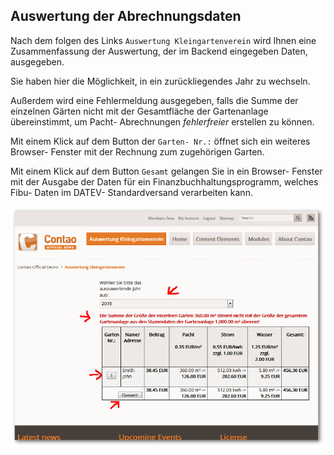 ## Auswertung der Abrechnungsdaten

Nach dem folgen des Links `Auswertung Kleingartenverein` wird Ihnen eine Zusammenfassung der Auswertung, der im Backend eingegeben Daten, ausgegeben.

Sie haben hier die Möglichkeit, in ein zurückliegendes Jahr zu wechseln.

Außerdem wird eine Fehlermeldung ausgegeben, falls die Summe der einzelnen Gärten nicht mit der Gesamtfläche der Gartenanlage übereinstimmt, um Pacht- Abrechnungen *fehlerfreier* erstellen zu können.

Mit einem Klick auf dem Button der `Garten- Nr.:` öffnet sich ein weiteres Browser- Fenster mit der Rechnung zum zugehörigen Garten.

Mit einem Klick auf dem Button `Gesamt` gelangen Sie in ein Browser- Fenster mit der Ausgabe der Daten für ein Finanzbuchhaltungsprogramm, welches Fibu- Daten im DATEV- Standardversand verarbeiten kann.

![](img/uebersichtAuswertung01.png)
